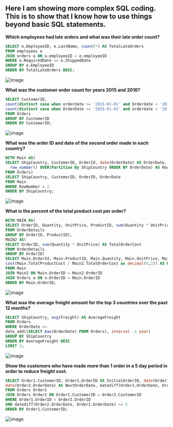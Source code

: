 ## Here I am showing more complex SQL coding. This is to show that I know how to use things beyond basic SQL statements. 


**Which employees had late orders and what was their late order count?**
```sql
SELECT e.EmployeeID, e.LastName, count(*) AS TotalLateOrders
FROM employees e
JOIN orders o ON o.employeeID = e.employeeID
WHERE o.RequiredDate <= o.ShippedDate
GROUP BY e.EmployeeID
ORDER BY TotalLateOrders DESC;
```
![image](https://user-images.githubusercontent.com/119534892/205400711-8dd5ca4a-d638-4c1b-a733-8ab81d8fd2f1.png)



**What was the customer order count for years 2015 and 2016?**
```sql
SELECT CustomerID, 
count(distinct case when orderdate >= '2015-01-01' and Orderdate < '2016-01-01' then orderID else null end) AS OrderCount2015,
count(distinct case when OrderDate >= '2016-01-01' and orderdate < '2017-01-01' then OrderID else null end) AS OrderCount2016
FROM Orders
GROUP BY CustomerID
ORDER BY CustomerID;
```
![image](https://user-images.githubusercontent.com/119534892/205209860-000396be-c31b-4e3f-99ef-9238e1ce1ffd.png)



**What was the order ID and date of the second order made in each country?**
```sql
WITH Main AS(
SELECT ShipCountry, CustomerID, OrderId, date(OrderDate) AS OrderDate, 
  row_number() OVER(Partition By ShipCountry ORDER BY OrderDate) AS RowNumber
FROM Orders)
SELECT ShipCountry, CustomerID, OrderID, OrderDate
FROM Main
WHERE RowNumber = 2
ORDER BY ShipCountry;
```
![image](https://user-images.githubusercontent.com/119534892/205209973-1e7a9db4-3139-4931-940f-907da1d0fec5.png)



**What is the percent of the total product cost per order?**
```sql
WITH MAIN AS(
SELECT OrderID, Quantity, UnitPrice, ProductID, sum(Quantity * UnitPrice) AS TotalProductCost
FROM OrderDetails
GROUP BY OrderID, ProductID),
MAIN2 AS(
SELECT OrderID, sum(Quantity * UnitPrice) AS TotalOrderCost
FROM OrderDetails
GROUP BY OrderID)
SELECT Main.OrderId, Main.ProductID, Main.Quantity, Main.UnitPrice, Main.TotalProductCost, MAIN2.TotalOrderCost, 
cast(Main.TotalProductCost / Main2.TotalOrderCost as decimal(4,2)) AS Percent, o.ShipCountry
FROM Main
JOIN Main2 ON Main.OrderID = Main2.OrderID
JOIN Orders o ON o.OrderID = Main.OrderID
ORDER BY Main.OrderID;
```
![image](https://user-images.githubusercontent.com/119534892/205210109-58100a39-8655-4a4a-a069-78021db6bd0b.png)


**What was the average freight amount for the top 3 countries over the past 12 months?**
```sql
SELECT ShipCountry, avg(Freight) AS AverageFreight
FROM Orders
WHERE OrderDate >=
date_add((SELECT max(OrderDate) FROM Orders), interval -1 year)
GROUP BY ShipCountry
ORDER BY AverageFreight DESC
LIMIT 3;
```
![image](https://user-images.githubusercontent.com/119534892/205210985-0ff24c79-5344-4a7a-9a7b-92fa517cea69.png)

**Show the customers who have made more than 1 order in a 5 day period in order to reduce freight cost.**
```sql
SELECT Order1.CustomerID, Order1.OrderID AS InitialOrderID, date(Order1.OrderDate) AS InitialOrderDate, Order2.OrderID AS NextOrderID, 
date(Order2.OrderDate) AS NextOrderDate, datediff(Order2.OrderDate, Order1.OrderDate) AS DaysBetweenOrders
FROM Orders Order1
JOIN Orders Order2 ON Order1.CustomerID = Order2.CustomerID
WHERE Order1.OrderID < Order2.OrderID
AND datediff(Order2.OrderDate, Order1.OrderDate) <= 5
ORDER BY Order1.CustomerID;
```
![image](https://user-images.githubusercontent.com/119534892/207471449-438b96f0-9f31-4889-8729-3ac5d282cdd3.png)
